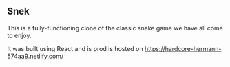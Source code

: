 ## Snek

This is a fully-functioning clone of the classic snake game we have all come to enjoy.

It was built using React and is prod is hosted on https://hardcore-hermann-574aa9.netlify.com/

